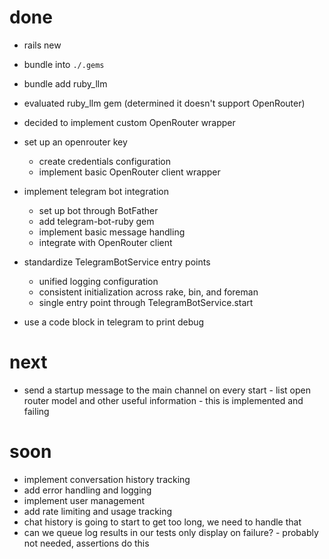 # done

* rails new
* bundle into `./.gems`
* bundle add ruby_llm
* evaluated ruby_llm gem (determined it doesn't support OpenRouter)
* decided to implement custom OpenRouter wrapper

* set up an openrouter key
  * create credentials configuration
  * implement basic OpenRouter client wrapper

* implement telegram bot integration
  * set up bot through BotFather
  * add telegram-bot-ruby gem
  * implement basic message handling
  * integrate with OpenRouter client

* standardize TelegramBotService entry points
  * unified logging configuration
  * consistent initialization across rake, bin, and foreman
  * single entry point through TelegramBotService.start

* use a code block in telegram to print debug

# next

* send a startup message to the main channel on every start - list open router model and other useful information - this is implemented and failing


# soon

* implement conversation history tracking
* add error handling and logging
* implement user management
* add rate limiting and usage tracking
* chat history is going to start to get too long, we need to handle that
* can we queue log results in our tests only display on failure? - probably not needed, assertions do this